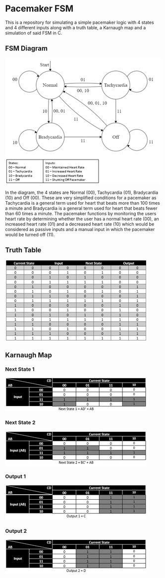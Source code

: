 # Pacemaker FSM
This is a repository for simulating a simple pacemaker logic with 4 states and 4 different inputs along with a truth table, a Karnaugh map and a simulation of said FSM in C.

## FSM Diagram
![FSMDiagram](Img/FSM.png)

In the diagram, the 4 states are Normal (00), Tachycardia (01), Bradycardia (10) and Off (00). These are very simplified conditions for a pacemaker as Tachycardia is a general term used for heart that beats more than 100 times a minute and Bradycardia is a general term used for heart that beats fewer than 60 times a minute. The pacemaker functions by monitoring the users heart rate by determining whether the user has a normal heart rate (00), an increased heart rate (01) and a decreased heart rate (10) which would be considered as passive inputs and a manual input in which the pacemaker would be turned off (11).

## Truth Table 
![TruthTable](Img/TruthTable.png)

## Karnaugh Map
### Next State 1
![KMap1](Img/KMap1.png)
### Next State 2
![KMap2](Img/KMap2.png)
### Output 1
![KMap3](Img/KMap3.png)
### Output 2
![KMap4](Img/KMap4.png)
